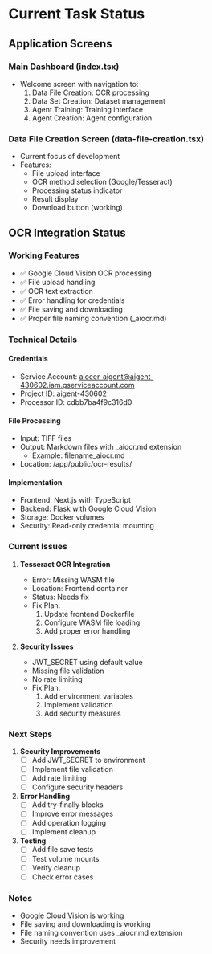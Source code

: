 # Current Task Status

## Application Screens

### Main Dashboard (index.tsx)
- Welcome screen with navigation to:
  1. Data File Creation: OCR processing
  2. Data Set Creation: Dataset management
  3. Agent Training: Training interface
  4. Agent Creation: Agent configuration

### Data File Creation Screen (data-file-creation.tsx)
- Current focus of development
- Features:
  - File upload interface
  - OCR method selection (Google/Tesseract)
  - Processing status indicator
  - Result display
  - Download button (working)

## OCR Integration Status

### Working Features
- ✅ Google Cloud Vision OCR processing
- ✅ File upload handling
- ✅ OCR text extraction
- ✅ Error handling for credentials
- ✅ File saving and downloading
- ✅ Proper file naming convention (_aiocr.md)

### Technical Details

#### Credentials
- Service Account: aiocer-aigent@aigent-430602.iam.gserviceaccount.com
- Project ID: aigent-430602
- Processor ID: cdbb7ba4f9c316d0

#### File Processing
- Input: TIFF files
- Output: Markdown files with _aiocr.md extension
  - Example: filename_aiocr.md
- Location: /app/public/ocr-results/

#### Implementation
- Frontend: Next.js with TypeScript
- Backend: Flask with Google Cloud Vision
- Storage: Docker volumes
- Security: Read-only credential mounting

### Current Issues

1. **Tesseract OCR Integration**
   - Error: Missing WASM file
   - Location: Frontend container
   - Status: Needs fix
   - Fix Plan:
     1. Update frontend Dockerfile
     2. Configure WASM file loading
     3. Add proper error handling

2. **Security Issues**
   - JWT_SECRET using default value
   - Missing file validation
   - No rate limiting
   - Fix Plan:
     1. Add environment variables
     2. Implement validation
     3. Add security measures

### Next Steps

1. **Security Improvements**
   - [ ] Add JWT_SECRET to environment
   - [ ] Implement file validation
   - [ ] Add rate limiting
   - [ ] Configure security headers

2. **Error Handling**
   - [ ] Add try-finally blocks
   - [ ] Improve error messages
   - [ ] Add operation logging
   - [ ] Implement cleanup

3. **Testing**
   - [ ] Add file save tests
   - [ ] Test volume mounts
   - [ ] Verify cleanup
   - [ ] Check error cases

### Notes
- Google Cloud Vision is working
- File saving and downloading is working
- File naming convention uses _aiocr.md extension
- Security needs improvement
